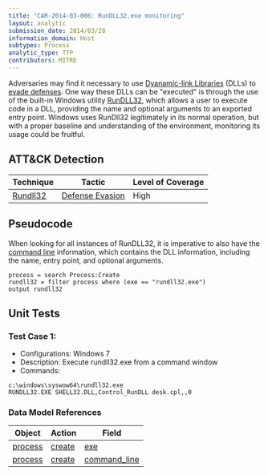 ```yaml
---
title: "CAR-2014-03-006: RunDLL32.exe monitoring"
layout: analytic
submission_date: 2014/03/28
information_domain: Host
subtypes: Process
analytic_type: TTP
contributors: MITRE
---
```


Adversaries may find it necessary to use [Dyanamic-link Libraries](https://msdn.microsoft.com/en-us/library/windows/desktop/ms682589.aspx) (DLLs) to [evade defenses](https://attack.mitre.org/tactics/TA0005). One way these DLLs can be "executed" is through the use of the built-in Windows utility [RunDLL32](https://attack.mitre.org/techniques/T1085), which allows a user to execute code in a DLL, providing the name and optional arguments to an exported entry point. Windows uses RunDll32 legitimately in its normal operation, but with a proper baseline and understanding of the environment, monitoring its usage could be fruitful.

## ATT&CK Detection

|Technique |Tactic |Level of Coverage |
|---|---|---|
|[Rundll32](https://attack.mitre.org/techniques/T1085/)|[Defense Evasion](https://attack.mitre.org/tactics/TA0005)|High|

## Pseudocode
When looking for all instances of RunDLL32, it is imperative to also have the <a href="https://en.wikipedia.org/wiki/process#command_line">command line</a> information, which contains the DLL information, including the name, entry point, and optional arguments. 
```
process = search Process:Create
rundll32 = filter process where (exe == "rundll32.exe")
output rundll32
```

## Unit Tests
### Test Case 1:
 - Configurations: Windows 7
 - Description:
Execute rundll32.exe from a command window 
 - Commands:
```
c:\windows\syswow64\rundll32.exe
RUNDLL32.EXE SHELL32.DLL,Control_RunDLL desk.cpl,,0
```

### Data Model References

|Object|Action|Field|
|---|---|---|
| [process](../data_model/process) | [create](../data_model/process#create) | [exe](../data_model/process#exe) |
| [process](../data_model/process) | [create](../data_model/process#create) | [command_line](../data_model/process#command_line) |